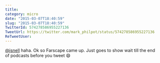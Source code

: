 ```yaml
---
title: 
category: micro
date: "2015-03-07T18:40:59"
slug: "2015-03-07T18:40:59"
TwitterId: 574278586955227136
TweetUrl: https://twitter.com/mark_philpot/status/574278586955227136
ReTweetUser: 
---
```


[@jsnell](https://twitter.com/jsnell) haha. Ok so Farscape came up. Just goes to show wait till the end of podcasts before you tweet 😄